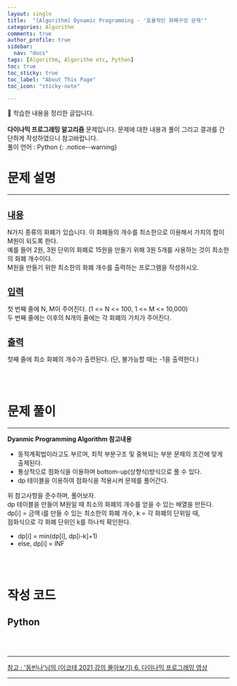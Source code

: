 ```yaml
---
layout: single
title:  "[Algorithm] Dynamic Programming - '효율적인 화폐구성 문제'" 
categories: Algorithm
comments: true
author_profile: true
sidebar:
  nav: "docs"
tags: [Algorithm, Algorithm etc, Python]
toc: true
toc_sticky: true
toc_label: "About This Page"
toc_icon: "sticky-note"

---
```


📣 학습한 내용을 정리한 글입니다. <br>
<br>
**다이나믹 프로그래밍 알고리즘** 문제입니다. 문제에 대한 내용과 풀이 그리고 결과를 간단하게 작성하였으니 참고바랍니다.  
풀이 언어 : Python
{: .notice--warning}

# 문제 설명

---

<br>
<b><u><span style="font-size:20px">내용</span></u></b>

N가지 종류의 화폐가 있습니다. 이 화폐들의 개수를 최소한으로 이용해서 가치의 합이 M원이 되도록 한다.  
예를 들어 2원, 3원 단위의 화폐로 15원을 만들기 위해 3원 5개를 사용하는 것이 최소한의 화폐 개수이다.  
M원을 만들기 위한 최소한의 화폐 개수를 출력하는 프로그램을 작성하시오.

<br>
<b><u><span style="font-size:20px">입력</span></u></b>

첫 번째 줄에 N, M이 주어진다. (1 <= N <= 100, 1 <= M <= 10,000)  
두 번째 줄에는 이후의 N개의 줄에는 각 화폐의 가치가 주어진다.  

<br>
<b><u><span style="font-size:20px">출력</span></u></b>

첫째 줄에 최소 화폐의 개수가 출련된다. (단, 불가능할 때는 -1을 출력한다.)

<br>
<br>

# 문제 풀이

---

**Dyanmic Programming Algorithm 참고내용**
- 동적계획법이라고도 부르며, 최적 부분구조 및 중복되는 부분 문제의 조건에 맞게 출제된다.<br>
- 통상적으로 점화식을 이용하며 bottom-up(상향식)방식으로 풀 수 있다.<br>
- dp 테이블을 이용하여 점화식을 적용시켜 문제를 풀어간다.<br>

위 참고사항을 준수하며, 풀어보자.<br>
dp 테이블을 만들어 M원일 때 최소의 화폐의 개수를 얻을 수 있는 배열을 만든다.  
dp[i] = 금액 i를 만들 수 있는 최소한의 화폐 개수, k = 각 화폐의 단위일 때,  
점화식으로 각 화폐 단위인 k를 하나씩 확인한다.  
- dp[i] = min(dp[i], dp[i-k]+1)
- else, dp[i] = INF
<br>
<br>

# 작성 코드

## Python

<script src="https://gist.github.com/easyoung-lee/10dde3383d6f6b88b7d82fa6eeafc6ad.js"></script>

<br>
<br>

---
[참고 : '동빈나'님의 (이코테 2021 강의 몰아보기) 6. 다이나믹 프로그래밍 영상](https://www.youtube.com/watch?v=5Lu34WIx2Us&list=PLRx0vPvlEmdAghTr5mXQxGpHjWqSz0dgC&index=6)

---
